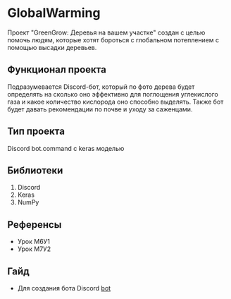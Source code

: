 # GlobalWarming
Проект "GreenGrow: Деревья на вашем участке" создан с целью помочь людям, которые хотят бороться с глобальном потеплением с помощью высадки деревьев.
## Функционал проекта
Подразумевается Discord-бот, который по фото дерева будет определять на сколько оно эффективно для поглощения углекислого газа и какое количество кислорода оно способно выделять. Также бот будет давать рекомендации по почве и уходу за саженцами. 
## Тип проекта
Discord bot.command  с keras моделью
## Библиотеки
1. Discord
2. Keras
3. NumPy
## Референсы
- Урок М6У1
- Урок М7У2
## Гайд
- Для создания бота Discord [bot](https://habr.com/ru/articles/676390/)

